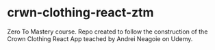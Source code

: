 # crwn-clothing-react-ztm

Zero To Mastery course. Repo created to follow the construction of the Crown Clothing React App teached by Andrei Neagoie on Udemy.
